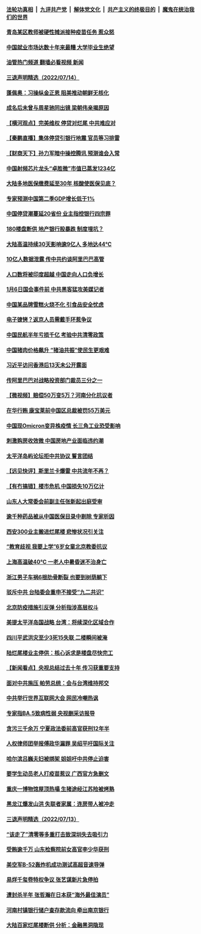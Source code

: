 ####  [法轮功真相](../../../../basic/blob/master/README.md?t=07151231) &nbsp;|&nbsp; [九评共产党](../../../../9ping.md/blob/master/README.md?t=07151231) &nbsp;|&nbsp; [解体党文化](../../../../jtdwh.md/blob/master/README.md?t=07151231)  &nbsp;|&nbsp; [共产主义的终极目的](../../../../gczydzjmd.md/blob/master/README.md?t=07151231) &nbsp;|&nbsp; [魔鬼在统治我们的世界](../../../../mgztzwmdsj.md/blob/master/README.md?t=07151231) 

#### [青岛某区教师被硬性摊派接种疫苗任务 惹众怒](../pages/nsc413/n13781241.md?t=07151231) 

#### [中国就业市场达数十年来最糟 大学毕业生绝望](../pages/nsc413/n13781191.md?t=07151231) 

#### [油管热门频道 翻墙必看视频 新闻](http://45.76.130.85:81/youtube.html?07151231)

#### [三退声明精选（2022/07/14）](../pages/nsc413/n13781207.md?t=07151231) 

#### [蓬佩奥：习操纵金正恩 阻美推动朝鲜无核化](../pages/nsc413/n13781070.md?t=07151231) 

#### [成名后未曾与周星驰同出镜 梁朝伟亲揭原因](../pages/nsc413/n13781025.md?t=07151231) 

#### [【横河观点】完美维权 停贷对烂尾 中共难应对](../pages/nsc413/n13781103.md?t=07151231) 

#### [【秦鹏直播】集体停贷引银行地震 官员等习排雷](../pages/nsc413/n13780873.md?t=07151231) 

#### [【财商天下】孙力军暗中操控腾讯 预测谁会入常](../pages/nsc413/n13781055.md?t=07151231) 

#### [中国射频芯片龙头“卓胜微”市值已蒸发1234亿](../pages/nsc413/n13781080.md?t=07151231) 

#### [大陆多地医保缴费延至30年 核酸使医保见底？](../pages/nsc413/n13780779.md?t=07151231) 

#### [专家预测中国第二季GDP增长低于1%](../pages/nsc413/n13781063.md?t=07151231) 

#### [中国停贷潮蔓延20省份 业主指控银行四宗罪](../pages/nsc413/n13781035.md?t=07151231) 

#### [180楼盘断供 地产银行股暴跌 制度埋坑？](../pages/nsc413/n13780778.md?t=07151231) 

#### [大陆高温持续30天影响逾9亿人 多地达44℃](../pages/nsc413/n13780960.md?t=07151231) 

#### [10亿人数据泄露 传中共约谈阿里巴巴高管](../pages/nsc413/n13780981.md?t=07151231) 

#### [人口数将被印度超越 中国走向人口负增长](../pages/nsc413/n13781026.md?t=07151231) 

#### [1月6日国会事件前 中共黑客猛攻美媒记者](../pages/nsc413/n13780891.md?t=07151231) 

#### [中国某品牌雪糕火烧不化 引食品安全忧虑](../pages/nsc413/n13781015.md?t=07151231) 

#### [电子镣铐？返京人员需戴手环惹争议](../pages/nsc413/n13780894.md?t=07151231) 

#### [中国民航半年亏损千亿 考验中共清零政策](../pages/nsc413/n13781001.md?t=07151231) 

#### [中国猪肉价格飙升 “猪油共振”使民生更艰难](../pages/nsc413/n13780987.md?t=07151231) 

#### [习近平访问香港后13天未公开露面](../pages/nsc413/n13780964.md?t=07151231) 

#### [传阿里巴巴对战略投资部门裁员三分之一](../pages/nsc413/n13780927.md?t=07151231) 

#### [【微视频】赔偿50万变5万？河南分化抗议者](../pages/nsc413/n13780869.md?t=07151231) 

#### [在华行贿 康宝莱前中国区总裁被罚55万美元](../pages/nsc413/n13780527.md?t=07151231) 

#### [中国现Omicron变异株疫情 长三角工业恐受影响](../pages/nsc413/n13780940.md?t=07151231) 

#### [刺激购房收效微 中国房地产业面临违约潮](../pages/nsc413/n13780899.md?t=07151231) 

#### [太平洋岛屿论坛拒中共协议 誓言团结](../pages/nsc413/n13780764.md?t=07151231) 

#### [【远见快评】斯里兰卡爆雷 中共流年不再？](../pages/nsc413/n13780457.md?t=07151231) 

#### [【有冇搞错】楼市危机 中国损失10万亿计](../pages/nsc413/n13780544.md?t=07151231) 

#### [山东人大常委会前副主任张新起出庭受审](../pages/nsc413/n13780745.md?t=07151231) 

#### [逾千种药品被从中国医保目录中剔除 专家析因](../pages/nsc413/n13780602.md?t=07151231) 

#### [西安300业主搬进烂尾楼 悲惨状况引关注](../pages/nsc413/n13780665.md?t=07151231) 

#### [“教育歧视 我要上学”6岁女童北京教委抗议](../pages/nsc413/n13780580.md?t=07151231) 

#### [上海高温破40℃ 一老人中暑昏迷不治身亡](../pages/nsc413/n13780697.md?t=07151231) 

#### [浙江男子车祸6根肋骨断裂 也要到树荫躺下](../pages/nsc413/n13780698.md?t=07151231) 

#### [驳斥中共 台陆委会重申不接受“九二共识”](../pages/nsc413/n13780470.md?t=07151231) 

#### [北京防疫措施引反弹 分析指涉高层权斗](../pages/nsc413/n13780657.md?t=07151231) 

#### [美提太平洋岛国战略 台湾：将续深化区域合作](../pages/nsc413/n13780628.md?t=07151231) 

#### [四川平武洪灾至少3死15失联 二楼瞬间被淹](../pages/nsc413/n13780649.md?t=07151231) 

#### [陆烂尾楼业主停供：核心诉求是楼盘尽快完工](../pages/nsc413/n13780523.md?t=07151231) 

#### [【新闻看点】央视总结过去十年 传习获重要支持](../pages/nsc413/n13780328.md?t=07151231) 

#### [面对中共施压 帕劳总统：会与台湾维持邦交](../pages/nsc413/n13780555.md?t=07151231) 

#### [中共举行世界互联网大会 网民冷嘲热讽](../pages/nsc413/n13780577.md?t=07151231) 

#### [专家指BA.5致病性弱 央视删采访报导](../pages/nsc413/n13780540.md?t=07151231) 

#### [贪污三千余万 宁夏政法委前高官获刑12年半](../pages/nsc413/n13780596.md?t=07151231) 

#### [人权律师团举报傅政华漏罪 吴绍平吁国际关注](../pages/nsc413/n13780561.md?t=07151231) 

#### [哈尔滨吕巍夫妇被绑架 姐姐吁中共停止迫害](../pages/nsc413/n13780481.md?t=07151231) 

#### [要学生动员老人打疫苗惹议 广西官方急删文](../pages/nsc413/n13780541.md?t=07151231) 

#### [重庆一博物馆屋顶热塌 生猪途经江苏险被烤熟](../pages/nsc413/n13780456.md?t=07151231) 

#### [黑龙江爆发山洪 失联者家属：连房带人被冲走](../pages/nsc413/n13780466.md?t=07151231) 


#### [三退声明精选（2022/07/13）](../pages/nsc413/n13780484.md?t=07151231) 

#### [“该走了”清零等多重打击致深圳失去吸引力](../pages/nsc413/n13780442.md?t=07151231) 

#### [受贿逾千万 山东检察院前女高官李少华获刑](../pages/nsc413/n13780407.md?t=07151231) 

#### [美空军B-52轰炸机成功测试高超音速导弹](../pages/nsc413/n13780324.md?t=07151231) 

#### [易烊千玺卷特权争议 张艺谋新片急停拍](../pages/nsc413/n13780363.md?t=07151231) 

#### [遭封杀半年 张哲瀚在日本获“海外最佳演员”](../pages/nsc413/n13780297.md?t=07151231) 

#### [河南村镇银行储户查存款流向 牵出南京银行](../pages/nsc413/n13780313.md?t=07151231) 

#### [大陆百家烂尾楼断供 分析：金融黑洞隐现](../pages/nsc413/n13780360.md?t=07151231) 

<img src='http://gfw-breaker.win/goodnews/indexes/nsc413.md' width='0px' height='0px'/>
